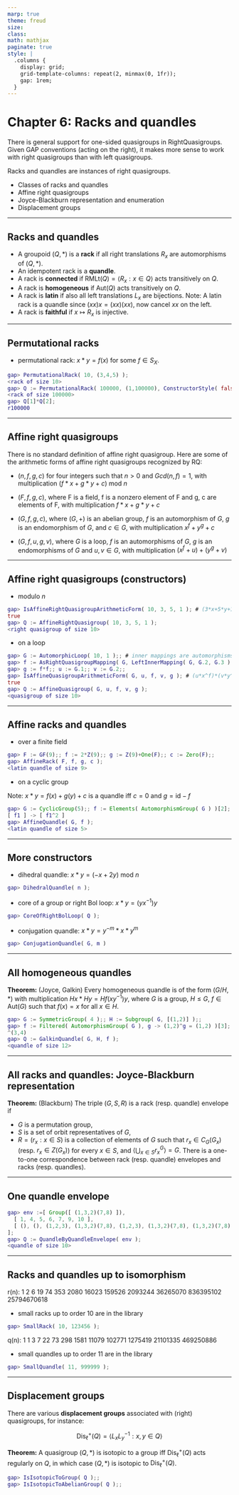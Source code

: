 ```yaml
---
marp: true
theme: freud
size:
class: 
math: mathjax
paginate: true
style: |
  .columns {
    display: grid;
    grid-template-columns: repeat(2, minmax(0, 1fr));
    gap: 1rem;
  }
---
```


# Chapter 6: Racks and quandles

There is general support for one-sided quasigroups in RightQuasigroups. Given GAP conventions (acting on the right), it makes more sense to work with right quasigroups than with left quasigroups.

Racks and quandles are instances of right quasigroups.

* Classes of racks and quandles
* Affine right quasigroups
* Joyce-Blackburn representation and enumeration
* Displacement groups

---

## Racks and quandles

* A groupoid $(Q,*)$ is a **rack** if all right translations $R_x$ are automorphisms of $(Q,*)$.
* An idempotent rack is a **quandle**.
* A rack is **connected** if $\mathrm{RMLt}(Q) = \langle R_x:x\in Q\rangle$ acts transitively on $Q$.
* A rack is **homogeneous** if $\mathrm{Aut}(Q)$ acts transitively on $Q$.
* A rack is **latin** if also all left translations $L_x$ are bijections. Note: A latin rack is a quandle since $(xx)x=(xx)(xx)$, now cancel $xx$ on the left.
* A rack is **faithful** if $x\mapsto R_x$ is injective.
---

## Permutational racks

* permutational rack: $x*y = f(x)$ for some $f\in S_X$.

```gap
gap> PermutationalRack( 10, (3,4,5) );
<rack of size 10>
gap> Q := PermutationalRack( 100000, (1,100000), ConstructorStyle( false, true ) );
<rack of size 100000>
gap> Q[1]*Q[2];
r100000
```
---

## Affine right quasigroups

There is no standard definition of affine right quasigroup. Here are some of the arithmetic forms of affine right quasigroups recognized by RQ:

* $(n,f,g,c)$ for four integers such that $n>0$ and $Gcd(n,f)=1$, with multiplication $(f*x + g*y +c)\ \mathrm{mod}\ n$

* $(F,f,g,c)$, where F is a field, f is a nonzero element of F and g, c are elements of F, with multiplication $f*x + g*y +c$

* $(G,f,g,c)$, where $(G,+)$ is an abelian group, $f$ is an automorphism of $G$, $g$ is an endomorphism of $G$, and $c\in G$, with multiplication $x^f+y^g+c$

* $(G,f,u,g,v)$, where $G$ is a loop, $f$ is an automorphisms of $G$, $g$ is an endomorphisms of $G$ and $u,v\in G$, with multiplication $(x^f+u)+(y^g+v)$
---

## Affine right quasigroups (constructors)

* modulo $n$

```gap
gap> IsAffineRightQuasigroupArithmeticForm( 10, 3, 5, 1 ); # (3*x+5*y+1) mod 10
true
gap> Q := AffineRightQuasigroup( 10, 3, 5, 1 );
<right quasigroup of size 10>
```
* on a loop

```gap
gap> G := AutomorphicLoop( 10, 1 );; # inner mappings are automorphisms
gap> f := AsRightQuasigroupMapping( G, LeftInnerMapping( G, G.2, G.3 ) );;
gap> g := f*f;; u := G.1;; v := G.2;;
gap> IsAffineQuasigroupArithmeticForm( G, u, f, v, g ); # (u*x^f)*(v*y^g)
true
gap> Q := AffineQuasigroup( G, u, f, v, g ); 
<quasigroup of size 10>
```
---

## Affine racks and quandles

* over a finite field

```gap
gap> F := GF(9);; f := 2*Z(9);; g := Z(9)+One(F);; c := Zero(F);;
gap> AffineRack( F, f, g, c ); 
<latin quandle of size 9>
```

* on a cyclic group

Note: $x*y = f(x)+g(y)+c$ is a quandle iff $c=0$ and $g=\mathrm{id}-f$

```gap
gap> G := CyclicGroup(5);; f := Elements( AutomorphismGroup( G ) )[2];
[ f1 ] -> [ f1^2 ]
gap> AffineQuandle( G, f );
<latin quandle of size 5>
```
---

## More constructors

* dihedral quandle: $x*y = (-x+2y)\ \mathrm{mod}\ n$

```gap
gap> DihedralQuandle( n );
```

* core of a group or right Bol loop: $x*y = (yx^{-1})y$

```gap
gap> CoreOfRightBolLoop( Q );
```

* conjugation quandle: $x*y = y^{-m}*x*y^m$

```gap
gap> ConjugationQuandle( G, m )
```
---

## All homogeneous quandles

**Theorem:** (Joyce, Galkin)
Every homogeneous quandle is of the form $(G/H,*)$ with multiplication
$Hx*Hy = H f(xy^{-1})y$, where $G$ is a group, $H\le G$, $f\in\mathrm{Aut}(G)$ such that $f(x)=x$ for all $x\in H$.

```gap
gap> G := SymmetricGroup( 4 );; H := Subgroup( G, [(1,2)] );;
gap> f := Filtered( AutomorphismGroup( G ), g -> (1,2)^g = (1,2) )[3];
^(3,4)
gap> Q := GalkinQuandle( G, H, f );
<quandle of size 12>
```
---

## All racks and quandles: Joyce-Blackburn representation

**Theorem:** (Blackburn)
The triple $(G,S,R)$ is a rack (resp. quandle) envelope if
* $G$ is a permutation group,
* $S$ is a set of orbit representatives of $G$,
* $R=(r_x:x\in S)$ is a collection of elements of $G$ such that $r_x\in C_G(G_x)$ (resp. $r_x\in Z(G_x)$) for every $x\in S$, and $\langle\bigcup_{x\in S}r_x^G\rangle = G$. 
There is a one-to-one correspondence between rack (resp. quandle) envelopes and racks (resp. quandles).
---

## One quandle envelope

```gap
gap> env :=[ Group([ (1,3,2)(7,8) ]),
  [ 1, 4, 5, 6, 7, 9, 10 ], 
  [ (), (), (1,2,3), (1,3,2)(7,8), (1,2,3), (1,3,2)(7,8), (1,3,2)(7,8) ]
];
gap> Q := QuandleByQuandleEnvelope( env );
<quandle of size 10>
```
---

## Racks and quandles up to isomorphism

r(n): 1 2 6 19 74 353 2080 16023 159526 2093244 36265070 836395102 25794670618 

* small racks up to order 10 are in the library

```gap
gap> SmallRack( 10, 123456 );
```

q(n): 1 1 3 7 22 73 298 1581 11079 102771 1275419 21101335 469250886 

* small quandles up to order 11 are in the library

```gap
gap> SmallQuandle( 11, 999999 );
```
---

## Displacement groups

There are various **displacement groups** associated with (right) quasigroups, for instance:

$$ \mathrm{Dis}^+_\ell(Q)=\langle L_xL_y^{-1}:x,y\in Q\rangle $$

**Theorem:** A quasigroup $(Q,*)$ is isotopic to a group iff $\mathrm{Dis}^+_\ell(Q)$ acts regularly on $Q$, in which case $(Q,*)$ is isotopic to $\mathrm{Dis}^+_\ell(Q)$.

```gap
gap> IsIsotopicToGroup( Q );;
gap> IsIsotopicToAbelianGroup( Q );;
```